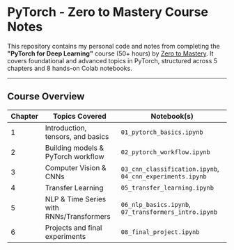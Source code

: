 # PyTorch - Zero to Mastery Course Notes

This repository contains my personal code and notes from completing the **"PyTorch for Deep Learning"** course (50+ hours) by [Zero to Mastery](https://zerotomastery.io/courses/learn-pytorch/). It covers foundational and advanced topics in PyTorch, structured across 5 chapters and 8 hands-on Colab notebooks.

---

##  Course Overview

| Chapter | Topics Covered                        | Notebook(s) |
|---------|----------------------------------------|-------------|
| 1️     | Introduction, tensors, and basics      | `01_pytorch_basics.ipynb` |
| 2️     | Building models & PyTorch workflow     | `02_pytorch_workflow.ipynb` |
| 3️     | Computer Vision & CNNs                 | `03_cnn_classification.ipynb`, `04_cnn_experiments.ipynb` |
| 4️     | Transfer Learning                      | `05_transfer_learning.ipynb` |
| 5️     | NLP & Time Series with RNNs/Transformers | `06_nlp_basics.ipynb`, `07_transformers_intro.ipynb` |
| 6     | Projects and final experiments          | `08_final_project.ipynb` |
